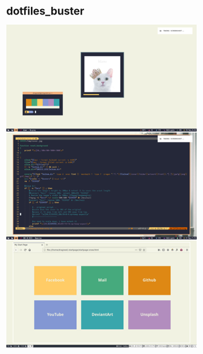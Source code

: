 # dotfiles_buster
<img src = "snow-light.png">
<img src = "vim.png">
<img src = "snow-startpage.png">
